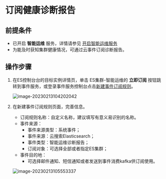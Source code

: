 # 订阅健康诊断报告
## 前提条件
- 已开启 **智能运维** 服务，详情请参见 [开启智能运维服务](../HealthCheck/Health_check_on.md)
- 为能及时获知集群健康情况，可通过云事件订阅诊断报告。
## 操作步骤
1. 在ES控制台台的目标实例详情页，单击 ES集群-智能运维的 **立即订阅** 按钮跳转到事件服务，或登录事件服务控制台点击[新建事件订阅规则](https://events-console.jdcloud.com/event/create?type=create)。

   ![image-20230213104202042](../../../image/Elasticearch/image-20230213104202042.png)

2. 在新建事件订阅规则页面，完善信息。

   - 订阅规则名称：自定义名称，建议填写有意义易识别的名称。
   - 事件来源：
     - 事件来源类型：系统事件；
     - 事件来源：云搜索Elasticsearch；
     - 事件类型：智能运维诊断报告；
     - 订阅对象：可选择全部或者指定ES集群；
   - 事件目的地：
     - 可选择邮件通知、短信通知或者发送到事件消费kafka供订阅使用。

   ![image-20230213105553337](../../../../image/Elasticearch/image-20230213105553337.png)

